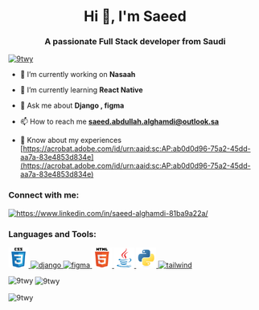 <h1 align="center">Hi 👋, I'm Saeed</h1>
<h3 align="center">A passionate Full Stack developer from Saudi</h3>

<p align="left"> <a href="https://github.com/ryo-ma/github-profile-trophy"><img src="https://github-profile-trophy.vercel.app/?username=9twy" alt="9twy" /></a> </p>

- 🔭 I’m currently working on **Nasaah**

- 🌱 I’m currently learning **React Native**

- 💬 Ask me about **Django , figma**

- 📫 How to reach me **saeed.abdullah.alghamdi@outlook.sa**

- 📄 Know about my experiences [https://acrobat.adobe.com/id/urn:aaid:sc:AP:ab0d0d96-75a2-45dd-aa7a-83e4853d834e](https://acrobat.adobe.com/id/urn:aaid:sc:AP:ab0d0d96-75a2-45dd-aa7a-83e4853d834e)

<h3 align="left">Connect with me:</h3>
<p align="left">
<a href="https://linkedin.com/in/https://www.linkedin.com/in/saeed-alghamdi-81ba9a22a/" target="blank"><img align="center" src="https://raw.githubusercontent.com/rahuldkjain/github-profile-readme-generator/master/src/images/icons/Social/linked-in-alt.svg" alt="https://www.linkedin.com/in/saeed-alghamdi-81ba9a22a/" height="30" width="40" /></a>
</p>

<h3 align="left">Languages and Tools:</h3>
<p align="left"> <a href="https://www.w3schools.com/css/" target="_blank" rel="noreferrer"> <img src="https://raw.githubusercontent.com/devicons/devicon/master/icons/css3/css3-original-wordmark.svg" alt="css3" width="40" height="40"/> </a> <a href="https://www.djangoproject.com/" target="_blank" rel="noreferrer"> <img src="https://cdn.worldvectorlogo.com/logos/django.svg" alt="django" width="40" height="40"/> </a> <a href="https://www.figma.com/" target="_blank" rel="noreferrer"> <img src="https://www.vectorlogo.zone/logos/figma/figma-icon.svg" alt="figma" width="40" height="40"/> </a> <a href="https://www.w3.org/html/" target="_blank" rel="noreferrer"> <img src="https://raw.githubusercontent.com/devicons/devicon/master/icons/html5/html5-original-wordmark.svg" alt="html5" width="40" height="40"/> </a> <a href="https://www.java.com" target="_blank" rel="noreferrer"> <img src="https://raw.githubusercontent.com/devicons/devicon/master/icons/java/java-original.svg" alt="java" width="40" height="40"/> </a> <a href="https://www.python.org" target="_blank" rel="noreferrer"> <img src="https://raw.githubusercontent.com/devicons/devicon/master/icons/python/python-original.svg" alt="python" width="40" height="40"/> </a> <a href="https://tailwindcss.com/" target="_blank" rel="noreferrer"> <img src="https://www.vectorlogo.zone/logos/tailwindcss/tailwindcss-icon.svg" alt="tailwind" width="40" height="40"/> </a> </p>

<p><img align="left" src="https://github-readme-stats.vercel.app/api/top-langs?username=9twy&show_icons=true&locale=en&layout=compact" alt="9twy" /></p>

<p>&nbsp;<img align="center" src="https://github-readme-stats.vercel.app/api?username=9twy&show_icons=true&locale=en" alt="9twy" /></p>

<p><img align="center" src="https://github-readme-streak-stats.herokuapp.com/?user=9twy&" alt="9twy" /></p>
